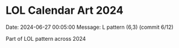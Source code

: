 # LOL Calendar Art 2024

Date: 2024-06-27 00:05:00
Message: L pattern (6,3) (commit 6/12)

Part of LOL pattern across 2024
